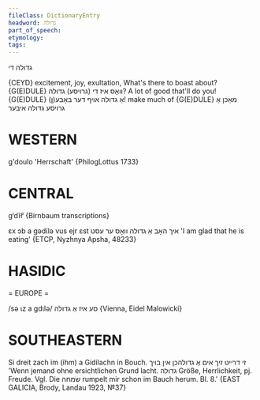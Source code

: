```yaml
---
fileClass: DictionaryEntry
headword: גדולה
part_of_speech: 
etymology: 
tags: 
---
```

גדולה
די

{CEYD}
excitement, joy, exultation, 
What's there to boast about? {G(E)DULE}	וואָס איז די (גרויסע) גדולה?
A lot of good that'll do you! {G(E)DULE}	אַ גדולה אױף דער באָבע(ן)!
make much of {G(E)DULE}	מאַכן אַ גרויסע גדולה איבער

WESTERN
========

g'doulo 'Herrschaft' {PhilogLottus 1733}

CENTRAL
========

gⁱdĭłⁱ {Birnbaum transcriptions}

ɛx ɔb a gədɩ́lə vus ejr ɛst איך האָב אַ גדולה וואָס ער עסט 'I am glad that he is eating' {ETCP, Nyzhnya Apsha, 48233}

HASIDIC
=======
= EUROPE = 

/sə ɩz a gdɩlə/ סע איז אַ גדולה {Vienna, Eidel Malowicki}

SOUTHEASTERN
==============

Si dreit zach im (ihm) a Gidilachn in Bouch. זי דרייט זיך אים אַ גדולהכן אין בויך 'Wenn jemand ohne ersichtlichen Grund lacht. גדולה Größe, Herrlichkeit, pj. Freude. Vgl. Die שׂמחה rumpelt mir schon im Bauch herum. Bl. 8.' {EAST GALICIA, Brody, Landau 1923, №37}